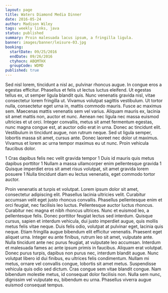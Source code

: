 ```yaml
---
layout: page
title: Waters Diamond Media Dinner
date: 2016-05-24
author: Madison Wiley
tags: weekly links, java
status: published
summary: Proin malesuada lacus ipsum, a fringilla ligula.
banner: images/banner/leisure-03.jpg
booking:
  startDate: 09/25/2016
  endDate: 09/26/2016
  ctyhocn: ABQMTHX
  groupCode: WDMD
published: true
---
```

Sed nisl lorem, tincidunt a nisl ac, pulvinar rhoncus augue. In congue eros a egestas efficitur. Phasellus et felis ut lectus luctus eleifend. Ut egestas tellus ex, ut semper ligula blandit quis. Nunc venenatis gravida nisl, vitae consectetur lorem fringilla ut. Vivamus volutpat sagittis vestibulum. Ut tortor nulla, consectetur eget urna in, mattis commodo mauris.
Fusce ac maximus sem. Maecenas mattis venenatis sem vel varius. Aliquam mauris ex, lacinia sit amet mattis non, auctor et nunc. Aenean nec ligula nec massa euismod ultricies et ut orci. Integer convallis, metus sit amet fermentum egestas, nunc magna congue est, at auctor odio erat in urna. Donec ac tincidunt elit. Vestibulum in tincidunt augue, non rutrum neque. Sed ut ligula semper, lobortis massa sit amet, cursus ante. Donec laoreet nec dolor ut maximus. Vivamus et lorem ac urna tempor maximus eu ut nunc. Proin vehicula faucibus dolor.

1 Cras dapibus felis nec velit gravida tempor
1 Duis id mauris quis metus dapibus porttitor
1 Nullam a massa ullamcorper enim pellentesque gravida
1 Quisque imperdiet eros sit amet risus volutpat, sit amet gravida lorem posuere
1 Nulla tincidunt diam eu lectus venenatis, eget commodo tortor auctor.

Proin venenatis at turpis et volutpat. Lorem ipsum dolor sit amet, consectetur adipiscing elit. Phasellus lacinia ultricies velit. Curabitur accumsan velit eget justo rhoncus convallis. Phasellus pellentesque enim et orci feugiat, nec facilisis leo luctus. Pellentesque auctor luctus rhoncus. Curabitur nec magna et nibh rhoncus ultrices. Nunc et euismod leo, a pellentesque felis. Donec porttitor feugiat lectus sed interdum. Quisque cursus, sapien et interdum vehicula, dui justo imperdiet augue, quis mollis metus felis vitae neque. Duis felis odio, volutpat at pulvinar eget, lacinia quis neque. Etiam fringilla augue bibendum elit efficitur venenatis. Praesent eget aliquet urna. Integer eu ante finibus, rutrum leo sit amet, vulputate ante. Nulla tincidunt ante nec purus feugiat, at vulputate leo accumsan. Interdum et malesuada fames ac ante ipsum primis in faucibus.
Aliquam erat volutpat. Donec purus turpis, dapibus non purus nec, interdum blandit augue. Nunc volutpat libero id dui finibus, eu ultrices felis condimentum. Nullam mi metus, ornare vel convallis congue, lobortis sit amet metus. Suspendisse vehicula quis odio sed dictum. Cras congue sem vitae blandit congue. Nam bibendum molestie metus, id consequat dolor facilisis non. Nulla sem nunc, dignissim vel vulputate eu, bibendum eu urna. Phasellus viverra augue euismod consequat tempus.
